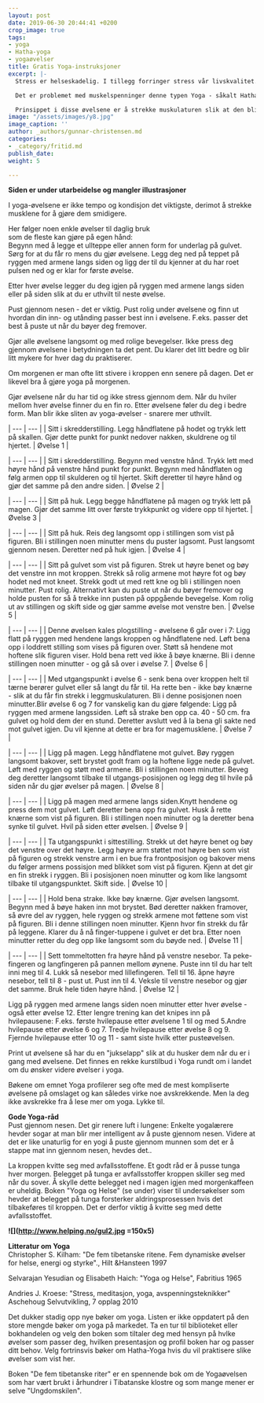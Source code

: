 ```yaml
---
layout: post
date: 2019-06-30 20:44:41 +0200
crop_image: true
tags:
- yoga
- Hatha-yoga
- yogaøvelser
title: Gratis Yoga-instruksjoner
excerpt: |-
  Stress er helseskadelig. I tillegg forringer stress vår livskvalitet. Det merke vi på oss. Stresset setter seg i kroppen i form av muskel-spenninger og vi blir stivere. Man kan få vektproblemer av stress.

  Det er problemet med muskelspenninger denne typen Yoga - såkalt Hatha-Yoga- kan hjelpe deg med.

  Prinsippet i disse øvelsene er å strekke muskulaturen slik at den blir ledigere og smidigere. Stressknuter løses opp med yoga-praksis.Regelmessig yogapraksis gir en smidigere kropp.
image: "/assets/images/y8.jpg"
image_caption: ''
author: _authors/gunnar-christensen.md
categories:
- _category/fritid.md
publish_date: 
weight: 5

---
```

**Siden er under utarbeidelse og mangler illustrasjoner**

I yoga-øvelsene er ikke tempo og kondisjon det viktigste, derimot å strekke musklene for å gjøre dem smidigere.

Her følger noen enkle øvelser til daglig bruk  
som de fleste kan gjøre på egen hånd:  
Begynn med å legge et ullteppe eller annen form for underlag på gulvet. Sørg for at du får ro mens du gjør øvelsene. Legg deg ned på teppet på ryggen med armene langs siden og ligg der til du kjenner at du har roet pulsen ned og er klar for første øvelse.

Etter hver øvelse legger du deg igjen på ryggen med armene langs siden eller på siden slik at du er uthvilt til neste øvelse.

Pust gjennom nesen - det er viktig. Pust rolig under øvelsene og finn ut hvordan din inn- og utånding passer best inn i øvelsene. F.eks. passer det best å puste ut når du bøyer deg fremover.

Gjør alle øvelsene langsomt og med rolige bevegelser. Ikke press deg gjennom øvelsene i betydningen ta det pent. Du klarer det litt bedre og blir litt mykere for hver dag du praktiserer.

Om morgenen er man ofte litt stivere i kroppen enn senere på dagen. Det er likevel bra å gjøre yoga på morgenen.

Gjør øvelsene når du har tid og ikke stress gjennom dem. Når du hviler mellom hver øvelse finner du en fin ro. Etter øvelsene føler du deg i bedre form. Man blir ikke sliten av yoga-øvelser - snarere mer uthvilt.

| --- | --- |
| Sitt i skredderstilling. Legg håndflatene på hodet og trykk lett på skallen. Gjør dette punkt for punkt nedover nakken, skuldrene og til hjertet. | Øvelse 1 |

| --- | --- |
| Sitt i skredderstilling. Begynn med venstre hånd. Trykk lett med høyre hånd på venstre hånd punkt for punkt. Begynn med håndflaten og følg armen opp til skulderen og til hjertet. Skift deretter til høyre hånd og gjør det samme på den andre siden. | Øvelse 2 |

| --- | --- |
| Sitt på huk. Legg begge håndflatene på magen og trykk lett på magen. Gjør det samme litt over første trykkpunkt og videre opp til hjertet. | Øvelse 3 |

| --- | --- |
| Sitt på huk. Reis deg langsomt opp i stillingen som vist på figuren. Bli i stillingen noen minutter mens du puster lagsomt. Pust langsomt gjennom nesen. Deretter ned på huk igjen. | Øvelse 4 |

| --- | --- |
| Sitt på gulvet som vist på figuren. Strek ut høyre benet og bøy det venstre inn mot kroppen. Strekk så rolig armene mot høyre fot og bøy hodet ned mot kneet. Strekk godt ut med rett kne og bli i stillingen noen minutter. Pust rolig. Alternativt kan du puste ut når du bøyer fremover og holde pusten for så å trekke inn pusten på oppgående bevegelse. Kom rolig ut av stillingen og skift side og gjør samme øvelse mot venstre ben. | Øvelse 5 |

| --- | --- |
| Denne øvelsen kales plogstilling - øvelsene 6 går over i 7: Ligg flatt på ryggen med hendene langs kroppen og håndflatene ned. Løft bena opp i loddrett stilling som vises på figuren over. Støtt så hendene mot hoftene slik figuren viser. Hold bena rett ved ikke å bøye knærne. Bli i denne stillingen noen minutter - og gå så over i øvelse 7. | Øvelse 6 |

| --- | --- |
| Med utgangspunkt i øvelse 6 - senk bena over kroppen helt til tærne berører gulvet eller så langt du får til. Ha rette ben - ikke bøy knærne - slik at du får fin strekk i leggmuskulaturen. Bli i denne posisjonen noen minutter.Blir øvelse 6 og 7 for vanskelig kan du gjøre følgende: Ligg på ryggen med armene langssiden. Løft så strake ben opp ca. 40 - 50 cm. fra gulvet og hold dem der en stund. Deretter avslutt ved å la bena gli sakte ned mot gulvet igjen. Du vil kjenne at dette er bra for magemusklene. | Øvelse 7 |

| --- | --- |
| Ligg på magen. Legg håndflatene mot gulvet. Bøy ryggen langsomt bakover, sett brystet godt fram og la hoftene ligge nede på gulvet. Løft med ryggen og støtt med armene. Bli i stillingen noen minutter. Beveg deg deretter langsomt tilbake til utgangs-posisjonen og legg deg til hvile på siden når du gjør øvelser på magen. | Øvelse 8 |

| --- | --- |
| Ligg på magen med armene langs siden.Knytt hendene og press dem mot gulvet. Løft deretter bena opp fra gulvet. Husk å rette knærne som vist på figuren. Bli i stillingen noen minutter og la deretter bena synke til gulvet. Hvil på siden etter øvelsen. | Øvelse 9 |

| --- | --- |
| Ta utgangspunkt i sittestilling. Strekk ut det høyre benet og bøy det venstre over det høyre. Legg høyre arm støttet mot høyre ben som vist på figuren og strekk venstre arm i en bue fra frontposisjon og bakover mens du følger armens possisjon med blikket som vist på figuren. Kjenn at det gir en fin strekk i ryggen. Bli i posisjonen noen minutter og kom like langsomt tilbake til utgangspunktet. Skift side. | Øvelse 10 |

| --- | --- |
| Hold bena strake. Ikke bøy knærne. Gjør øvelsen langsomt. Begynn med å bøye haken inn mot brystet. Bød deretter nakken framover, så øvre del av ryggen, hele ryggen og strekk armene mot føttene som vist på figuren. Bli i denne stillingen noen minutter. Kjenn hvor fin strekk du får på leggene. Klarer du å nå finger-tuppene i gulvet er det bra. Etter noen minutter retter du deg opp like langsomt som du bøyde ned. | Øvelse 11 |

| --- | --- |
| Sett tommeltotten fra høyre hånd på venstre nesebor. Ta peke-fingeren og langfingeren på pannen mellom øynene. Puste inn til du har telt inni meg til 4. Lukk så nesebor med lillefingeren. Tell til 16. åpne høyre nesebor, tell til 8 - pust ut. Pust inn til 4. Veksle til venstre nesebor og gjør det samme. Bruk hele tiden høyre hånd. | Øvelse 12 |

Ligg på ryggen med armene langs siden noen minutter etter hver øvelse - også etter øvelse 12. Etter lengre trening kan det knipes inn på hvilepausene: F.eks. første hvilepause etter øvelsene 1 til og med 5.Andre hvilepause etter øvelse 6 og 7. Tredje hvilepause etter øvelse 8 og 9. Fjernde hvilepause etter 10 og 11 - samt siste hvilk etter pusteøvelsen.

Print ut øvelsene så har du en "jukselapp" slik at du husker dem når du er i gang med øvelsene. Det finnes en rekke kurstilbud i Yoga rundt om i landet om du ønsker videre øvelser i yoga.

Bøkene om emnet Yoga profilerer seg ofte med de mest kompliserte øvelsene på omslaget og kan således virke noe avskrekkende. Men la deg ikke avskrekke fra å lese mer om yoga. Lykke til.

**Gode Yoga-råd**  
 Pust gjennom nesen. Det gir renere luft i lungene: Enkelte yogalærere hevder sogar at man blir mer intelligent av å puste gjennom nesen. Videre at det er like unaturlig for en yogi å puste gjennom munnen som det er å stappe mat inn gjennom nesen, hevdes det..

La kroppen kvitte seg med avfallsstoffene. Et godt råd er å pusse tunga hver morgen. Belegget på tunga er avfallsstoffer kroppen skiller seg med når du sover. Å skylle dette belegget ned i magen igjen med morgenkaffeen er uheldig. Boken "Yoga og Helse" (se under) viser til undersøkelser som hevder at belegget på tunga forsterker aldringsprosessen hvis det tilbakeføres til kroppen. Det er derfor viktig å kvitte seg med dette avfallsstoffet.

**![](http://www.helping.no/gul2.jpg =150x5)**

**Litteratur om Yoga**  
Christopher S. Kilham: "De fem tibetanske ritene. Fem dynamiske øvelser for helse, energi og styrke"., Hilt &Hansteen 1997

Selvarajan Yesudian og Elisabeth Haich: "Yoga og Helse", Fabritius 1965

Andries J. Kroese: "Stress, meditasjon, yoga, avspenningsteknikker"  
Aschehoug Selvutvikling, 7 opplag 2010

Det dukker stadig opp nye bøker om yoga. Listen er ikke oppdatert på den store mengde bøker om yoga på markedet. Ta en tur til biblioteket eller bokhandelen og velg den boken som tiltaler deg med hensyn på hvlke øvelser som passer deg, hvilken presentasjon og profil boken har og passer ditt behov. Velg fortrinsvis bøker om Hatha-Yoga hvis du vil praktisere slike øvelser som vist her.

Boken "De fem tibetanske riter" er en spennende bok om de Yogaøvelsen som har vært brukt i århundrer i Tibatanske klostre og som mange mener er selve "Ungdomskilen".